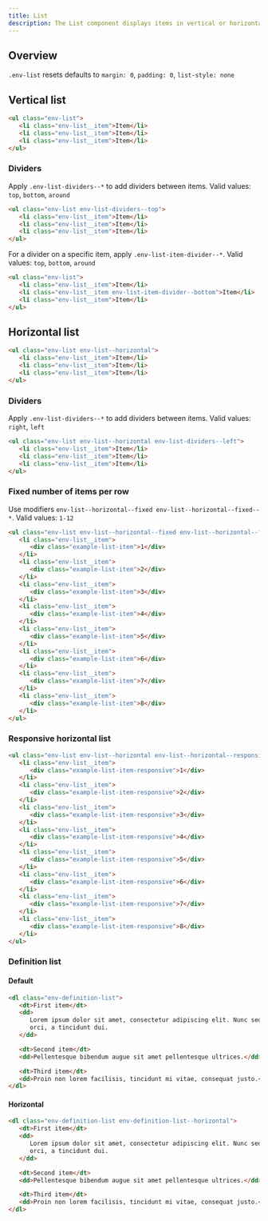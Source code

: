 ```yaml
---
title: List
description: The List component displays items in vertical or horizontal layouts, with optional dividers.
---
```


## Overview

`.env-list` resets defaults to `margin: 0`, `padding: 0`, `list-style: none`

## Vertical list

```html
<ul class="env-list">
   <li class="env-list__item">Item</li>
   <li class="env-list__item">Item</li>
   <li class="env-list__item">Item</li>
</ul>
```

### Dividers

Apply `.env-list-dividers--*` to add dividers between items. Valid values: `top`, `bottom`, `around`

```html
<ul class="env-list env-list-dividers--top">
   <li class="env-list__item">Item</li>
   <li class="env-list__item">Item</li>
   <li class="env-list__item">Item</li>
</ul>
```

For a divider on a specific item, apply `.env-list-item-divider--*`. Valid values: `top`, `bottom`, `around`

```html
<ul class="env-list">
   <li class="env-list__item">Item</li>
   <li class="env-list__item env-list-item-divider--bottom">Item</li>
   <li class="env-list__item">Item</li>
</ul>
```

## Horizontal list

```html
<ul class="env-list env-list--horizontal">
   <li class="env-list__item">Item</li>
   <li class="env-list__item">Item</li>
   <li class="env-list__item">Item</li>
</ul>
```

### Dividers

Apply `.env-list-dividers--*` to add dividers between items. Valid values: `right`, `left`

```html
<ul class="env-list env-list--horizontal env-list-dividers--left">
   <li class="env-list__item">Item</li>
   <li class="env-list__item">Item</li>
   <li class="env-list__item">Item</li>
</ul>
```

### Fixed number of items per row

Use modifiers `env-list--horizontal--fixed env-list--horizontal--fixed--*`. Valid values:
`1-12`

```html
<ul class="env-list env-list--horizontal--fixed env-list--horizontal--fixed--4">
   <li class="env-list__item">
      <div class="example-list-item">1</div>
   </li>
   <li class="env-list__item">
      <div class="example-list-item">2</div>
   </li>
   <li class="env-list__item">
      <div class="example-list-item">3</div>
   </li>
   <li class="env-list__item">
      <div class="example-list-item">4</div>
   </li>
   <li class="env-list__item">
      <div class="example-list-item">5</div>
   </li>
   <li class="env-list__item">
      <div class="example-list-item">6</div>
   </li>
   <li class="env-list__item">
      <div class="example-list-item">7</div>
   </li>
   <li class="env-list__item">
      <div class="example-list-item">8</div>
   </li>
</ul>
```

### Responsive horizontal list

```html
<ul class="env-list env-list--horizontal env-list--horizontal--responsive">
   <li class="env-list__item">
      <div class="example-list-item-responsive">1</div>
   </li>
   <li class="env-list__item">
      <div class="example-list-item-responsive">2</div>
   </li>
   <li class="env-list__item">
      <div class="example-list-item-responsive">3</div>
   </li>
   <li class="env-list__item">
      <div class="example-list-item-responsive">4</div>
   </li>
   <li class="env-list__item">
      <div class="example-list-item-responsive">5</div>
   </li>
   <li class="env-list__item">
      <div class="example-list-item-responsive">6</div>
   </li>
   <li class="env-list__item">
      <div class="example-list-item-responsive">7</div>
   </li>
   <li class="env-list__item">
      <div class="example-list-item-responsive">8</div>
   </li>
</ul>
```

### Definition list

#### Default

```html
<dl class="env-definition-list">
   <dt>First item</dt>
   <dd>
      Lorem ipsum dolor sit amet, consectetur adipiscing elit. Nunc sed faucibus
      orci, a tincidunt dui.
   </dd>

   <dt>Second item</dt>
   <dd>Pellentesque bibendum augue sit amet pellentesque ultrices.</dd>

   <dt>Third item</dt>
   <dd>Proin non lorem facilisis, tincidunt mi vitae, consequat justo.</dd>
</dl>
```

#### Horizontal

```html
<dl class="env-definition-list env-definition-list--horizontal">
   <dt>First item</dt>
   <dd>
      Lorem ipsum dolor sit amet, consectetur adipiscing elit. Nunc sed faucibus
      orci, a tincidunt dui.
   </dd>

   <dt>Second item</dt>
   <dd>Pellentesque bibendum augue sit amet pellentesque ultrices.</dd>

   <dt>Third item</dt>
   <dd>Proin non lorem facilisis, tincidunt mi vitae, consequat justo.</dd>
</dl>
```
